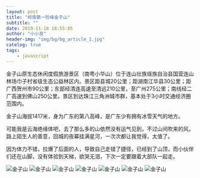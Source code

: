 ```yaml
---
layout: post
title: "岭南第一险峰金子山"
subtitle: ""
date: 2019-11-18 18:55:05
author: "小小良"
header-img: "img/bg/bg_article_1.jpg"
catelog: true
tags:
    - javascript
---
```


金子山原生态休闲度假旅游景区（南粤小华山）位于连山壮族瑶族自治县国营连山林场巾子村省级生态公益林区内。景区距县城20公里；距湖南江华县30公里；距广西贺州市90公里；东部经清连高速至清远210公里，至广州275公里；南线经二广高速到佛山250公里。景区到达珠江三角洲城市群，基本处于3小时交通经济圈范围内。

金子山海拔1417米，身为广东的第八高峰，是广东少有拥有冰雪天气的地方。

可能我是云海绝缘体吧，去了那么多的山依然没有运气见到，不过山间吹来的风，路上陌生人的善意，回城的夜幕挂满星河，一次次都让我觉得，太值了。

因为体力不错，拉爆了后面的人，导致自己走错了捷径，已经到了山顶，而小伙伴们还在山脚，没有体验到天梯，欲哭无泪，下次一定要跟着大部队一起走。

![金子山](https://www.z4a.net/images/2019/11/25/2019-11-241.jpg)
![金子山](https://www.z4a.net/images/2019/11/25/2019-11-242.jpg)
![金子山](https://www.z4a.net/images/2019/11/25/2019-11-243.jpg)
![金子山](https://www.z4a.net/images/2019/11/25/2019-11-244.jpg)
![金子山](https://www.z4a.net/images/2019/11/25/2019-11-245.jpg)
![金子山](https://www.z4a.net/images/2019/11/25/2019-11-246.jpg)
![金子山](https://www.z4a.net/images/2019/11/25/2019-11-247.jpg)
